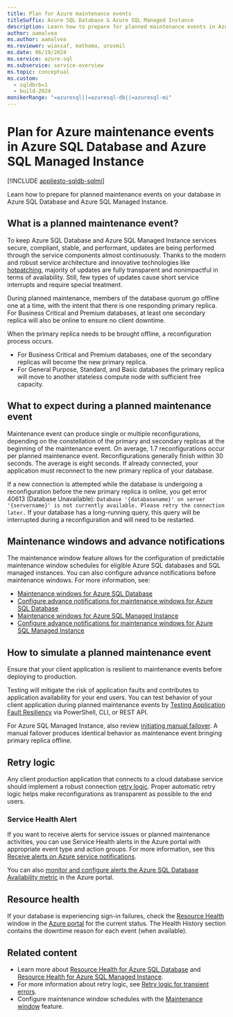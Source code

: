 ```yaml
---
title: Plan for Azure maintenance events
titleSuffix: Azure SQL Database & Azure SQL Managed Instance
description: Learn how to prepare for planned maintenance events in Azure SQL Database and Azure SQL Managed Instance.
author: aamalvea
ms.author: aamalvea
ms.reviewer: wiassaf, mathoma, urosmil
ms.date: 06/19/2024
ms.service: azure-sql
ms.subservice: service-overview
ms.topic: conceptual
ms.custom:
  - sqldbrb=1
  - build-2024
monikerRange: "=azuresql||=azuresql-db||=azuresql-mi"
---
```


# Plan for Azure maintenance events in Azure SQL Database and Azure SQL Managed Instance
[!INCLUDE [appliesto-sqldb-sqlmi](../includes/appliesto-sqldb-sqlmi.md)]

Learn how to prepare for planned maintenance events on your database in Azure SQL Database and Azure SQL Managed Instance.

## What is a planned maintenance event?

To keep Azure SQL Database and Azure SQL Managed Instance services secure, compliant, stable, and performant, updates are being performed through the service components almost continuously. Thanks to the modern and robust service architecture and innovative technologies like [hotpatching](https://aka.ms/azuresqlhotpatching), majority of updates are fully transparent and nonimpactful in terms of availability. Still, few types of updates cause short service interrupts and require special treatment.

During planned maintenance, members of the database quorum go offline one at a time, with the intent that there is one responding primary replica. For Business Critical and Premium databases, at least one secondary replica will also be online to ensure no client downtime.

When the primary replica needs to be brought offline, a reconfiguration process occurs.

- For Business Critical and Premium databases, one of the secondary replicas will become the new primary replica. 
- For General Purpose, Standard, and Basic databases the primary replica will move to another stateless compute node with sufficient free capacity.

## What to expect during a planned maintenance event

Maintenance event can produce single or multiple reconfigurations, depending on the constellation of the primary and secondary replicas at the beginning of the maintenance event. On average, 1.7 reconfigurations occur per planned maintenance event. Reconfigurations generally finish within 30 seconds. The average is eight seconds. If already connected, your application must reconnect to the new primary replica of your database. 

If a new connection is attempted while the database is undergoing a reconfiguration before the new primary replica is online, you get error 40613 (Database Unavailable): `Database '{databasename}' on server '{servername}' is not currently available. Please retry the connection later.` If your database has a long-running query, this query will be interrupted during a reconfiguration and will need to be restarted.

## Maintenance windows and advance notifications

The maintenance window feature allows for the configuration of predictable maintenance window schedules for eligible Azure SQL databases and SQL managed instances. You can also configure advance notifications before maintenance windows. For more information, see:

- [Maintenance windows for Azure SQL Database](maintenance-window.md)
- [Configure advance notifications for maintenance windows for Azure SQL Database](advance-notifications.md)
- [Maintenance windows for Azure SQL Managed Instance](../managed-instance/maintenance-window.md)
- [Configure advance notifications for maintenance windows for Azure SQL Managed Instance](../managed-instance/advance-notifications.md)

## How to simulate a planned maintenance event

Ensure that your client application is resilient to maintenance events before deploying to production.

Testing will mitigate the risk of application faults and contributes to application availability for your end users. You can test behavior of your client application during planned maintenance events by [Testing Application Fault Resiliency](./high-availability-sla-local-zone-redundancy.md#testing-application-fault-resiliency) via PowerShell, CLI, or REST API.

For Azure SQL Managed Instance, also review [initiating manual failover](https://aka.ms/mifailover-techblog). A manual failover produces identical behavior as maintenance event bringing primary replica offline.

## Retry logic

Any client production application that connects to a cloud database service should implement a robust connection [retry logic](troubleshoot-common-connectivity-issues.md#retry-logic-for-transient-errors). Proper automatic retry logic helps make reconfigurations as transparent as possible to the end users.

### Service Health Alert

If you want to receive alerts for service issues or planned maintenance activities, you can use Service Health alerts in the Azure portal with appropriate event type and action groups. For more information, see this [Receive alerts on Azure service notifications](/azure/service-health/alerts-activity-log-service-notifications-portal#create-service-health-alert-using-azure-portal).

You can also [monitor and configure alerts the Azure SQL Database Availability metric](monitoring-metrics-alerts.md#availability-metric) in the Azure portal.

## Resource health

If your database is experiencing sign-in failures, check the [Resource Health](/azure/service-health/resource-health-overview#get-started) window in the [Azure portal](https://portal.azure.com) for the current status. The Health History section contains the downtime reason for each event (when available).

## Related content

- Learn more about [Resource Health for Azure SQL Database](resource-health-to-troubleshoot-connectivity.md?view=azuresql-db&preserve-view=true) and [Resource Health for Azure SQL Managed Instance](../managed-instance/resource-health-to-troubleshoot-connectivity.md?view=azuresql-mi&preserve-view=true).
- For more information about retry logic, see [Retry logic for transient errors](troubleshoot-common-connectivity-issues.md#retry-logic-for-transient-errors).
- Configure maintenance window schedules with the [Maintenance window](maintenance-window.md) feature.
